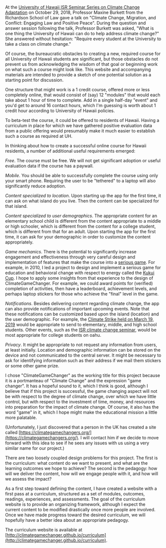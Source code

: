 At the [University of Hawaii ISR Seminar Series on Climate Change Adaptation](http://uhero.hawaii.edu/145) on October 29, 2018,  Professor Maxine Burkett from the Richardson School of Law gave a talk on "Climate Change, Migration, and Conflict: Engaging Law and Positive Peace". During the question and answer session following the talk, Professor Burkett was asked, "What is one thing the University of Hawaii can do to help address climate change?" She answered without hesitation:  "Require every student at the University to take a class on climate change."

Of course, the bureaucratic obstacles to creating a new, required course for all University of Hawaii students are significant, but those obstacles do not prevent us from acknowledging the wisdom of that goal or beginning work on what such a course might look like.  This website and accompanying materials are intended to provide a sketch of one potential solution as a starting point for discussion.

One structure that might work is a 1 credit course, offered more or less completely online, that would consist of (say) 12 "modules" that would each take about 1 hour of time to complete.  Add in a single half-day "event" and you'd get to around 16 contact hours, which I'm guessing is worth about 1 credit hour according to University of Hawaii policies.

To beta-test the course, it could be offered to residents of Hawaii. Having a curriculum in place for which we have gathered positive evaluation data from a public offering would presumably make it much easier to establish such a course as required at UH.

In thinking about how to create a successful online course for Hawaii residents, a number of additional useful requirements emerged:

*Free*.  The course must be free. We will not get significant adoption or useful evaluation data if the course has a paywall.

*Mobile*. You should be able to successfully complete the course using only your smart phone. Requiring the user to be "tethered" to a laptop will also significantly reduce adoption.

*Content specialized to location*.  Upon starting up the app for the first time, it can ask on what island do you live. Then the content can be specialized for that island.

*Content specialized to user demographics*. The appropriate content for an elementary school child is different from the content appropriate to a middle or high schooler, which is different from the content for a college student, which is different from that for an adult.  Upon starting the app for the first time, it can ask for your demographic in order to customize the content appropriately.

*Game mechanics*.  There is the potential to significantly increase engagement and effectiveness through very careful design and implementation of features that make the course into a [serious game](https://en.wikipedia.org/wiki/Serious_game). For example, in 2010, I led a project to design and implement a serious game for education and behavioral change with respect to energy called the [Kukui Cup](https://kukuicup.org/). I hope to apply some insights from that experience to the design of ClimateGameChanger.  For example, we could award points for (verified) completion of activities, then have a leaderboard, achievement levels, and perhaps laptop stickers for those who achieve the "final" level in the game.

*Notifications*.  Besides delivering content regarding climate change, the app can also provide notifications of important upcoming events. Note that these notifications can be customized based upon the island (location) and the user demographic. For example, the [Climate Strike held on March 19, 2019](https://www.theguardian.com/environment/2019/mar/19/school-climate-strikes-more-than-1-million-took-part-say-campaigners-greta-thunberg) would be appropriate to send to elementary, middle, and high school students.  Other events, such as the [ISR climate change seminar](https://uhero.hawaii.edu/145), would be most appropriate for college students on oahu.

*Privacy*. It might be appropriate to not request any information from users, at least initially.  Location and demographic information can be stored on the device and not communicated to the central server.  It might be necessary to ask for identifying information such as their address if we mail them stickers or some other game prize. 

I chose "ClimateGameChanger" as the working title for this project because it is a portmanteau of "Climate Change" and the expression "game changer". It has a hopeful sound to it, which I think is good, although I believe that if this project is successful, the game changing aspect will not be with respect to the degree of climate change, over which we have little control, but with respect to the investment of time, money, and resources into preparation for the impact of climate change. Of course, it also has the word "game" in it, which I hope might make the educational mission a little more palatable.

(Unfortunately, I just discovered that a person in the UK has created a site called [https://climategamechangers.org/](https://climategamechangers.org/). I will contact him if we decide to move forward with this idea to see if he sees any issues with us using a very similar name for our project.)

There are two loosely coupled design problems for this project. The first is the curriculum: what content do we want to present, and what are the learning outcomes we hope to achieve?  The second is the pedagogy: how will we deliver the content, how will we engage people with it, and how will we assess the impact?

As a first step toward defining the content, I have created a website with a first pass at a curriculum, structured as a set of modules, outcomes, readings, experiences, and assessments.  The goal of the curriculum website is to provide an organizing framework, although I expect the current content to be modified drastically once more people are involved.  Once we have made progress toward the desired curriculum, we will hopefully have a better idea about an appropriate pedagogy.

The curriculum website is available at [http://climategamechanger.github.io/curriculum](http://climategamechanger.github.io/curriculum).




